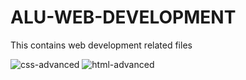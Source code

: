 #  ALU-WEB-DEVELOPMENT
 This contains web development related files 

![css-advanced](./css-advanced)
![html-advanced](./html-advanced)
